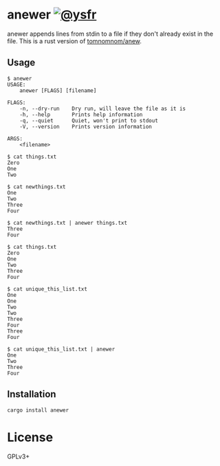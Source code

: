 # anewer [![@ysfr][twitter-img]][twitter]
anewer appends lines from stdin to a file if they don't already exist in the file. This is a rust version of
[tomnomnom/anew](https://github.com/tomnomnom/anew).

[twitter-img]:  https://img.shields.io/badge/twitter-@ysfr-blue.svg
[twitter]:      https://twitter.com/ysfr


## Usage

```
$ anewer
USAGE:
    anewer [FLAGS] [filename]

FLAGS:
    -n, --dry-run    Dry run, will leave the file as it is
    -h, --help       Prints help information
    -q, --quiet      Quiet, won't print to stdout
    -V, --version    Prints version information

ARGS:
    <filename>
```


```
$ cat things.txt
Zero
One
Two

$ cat newthings.txt
One
Two
Three
Four

$ cat newthings.txt | anewer things.txt
Three
Four

$ cat things.txt
Zero
One
Two
Three
Four

$ cat unique_this_list.txt
One
One
Two
Two
Three
Four
Three
Four

$ cat unique_this_list.txt | anewer
One
Two
Three
Four
```


## Installation

```
cargo install anewer
```

# License
GPLv3+
